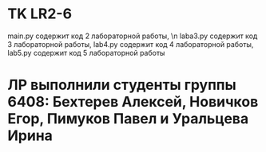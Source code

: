 # TK LR2-6
main.py содержит код 2 лабораторной работы, \n 
laba3.py содержит код 3 лабораторной работы,
lab4.py содержит код 4 лабораторной работы,
lab5.py содержит код 5 лабораторной работы
# ЛР выполнили студенты группы 6408: Бехтерев Алексей, Новичков Егор, Пимуков Павел и Уральцева Ирина
